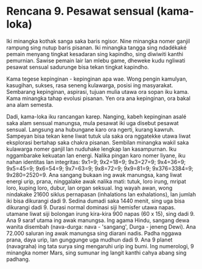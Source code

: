 # Rencana 9. Pesawat sensual (kama-loka)

Iki minangka kothak sanga saka baris ngisor. Nine minangka nomer ganjil rampung sing nutup baris pisanan. Iki minangka tangga sing ndadékaké pemain menyang tingkat kesadaran sing kapindho, sing diwiwiti kanthi pemurnian. Sawise pemain lair lan mlebu game, dheweke kudu ngliwati pesawat sensual sadurunge bisa tekan tingkat kapindho.

Kama tegese kepinginan - kepinginan apa wae. Wong pengin kamulyan, kasugihan, sukses, rasa seneng kulawarga, posisi ing masyarakat. Sembarang kepinginan, aspirasi, tujuan mulia utawa ora sopan iku kama. Kama minangka tahap evolusi pisanan. Yen ora ana kepinginan, ora bakal ana alam semesta.

Dadi, kama-loka iku rancangan karep. Nanging, kabeh kepinginan asalé saka alam sensual manungsa, mula pesawat iki uga disebut pesawat sensual. Langsung ana hubungane karo ora ngerti, kurang kawruh. Sampeyan bisa tekan kene liwat tutuk ula saka ora nggatekke utawa liwat eksplorasi bertahap saka chakra pisanan. Sembilan minangka wakil saka kulawarga nomer ganjil lan nuduhake lengkap lan kasampurnan. Iku nggambarake kekuatan lan energi. Nalika pingan karo nomer liyane, iku nahan identitas lan integritas: 9x1=9; 9x2=18=9; 9x3=27=9; 9x4=36=9; 9x5=45=9; 9x6=54=9; 9x7=63=9; 9x8=72=9; 9x9=81=9; 9x376=3384=9; 9x280=2520=9. Ana sangang bukaan ing awak manungsa, kang liwat energi urip, prana, ninggalake awak nalika mati: tutuk, loro irung, mripat loro, kuping loro, dubur, lan organ seksual. Ing wayah awan, wong nindakake 21600 siklus pernapasan (inhalations lan exhalations), lan jumlah iki bisa dikurangi dadi 9. Sedina dumadi saka 1440 menit, sing uga bisa dikurangi dadi 9. Durasi normal dominasi siji hemisfer utawa napas. utamane liwat siji bolongan irung kira-kira 900 napas (60 x 15), sing dadi 9. Ana 9 saraf utama ing awak manungsa. Ing agama Hindu, sangang dewa wanita disembah (nava-durga: nava - 'sangang', Durga - jeneng Dewi). Ana 72.000 saluran ing awak manungsa sing diarani nadis. Padha nggawa prana, daya urip, lan gunggunge uga mudhun dadi 9. Ana 9 planet (navagraha) ing tata surya sing mengaruhi urip ing bumi. Ing numerologi, 9 minangka nomer Mars, sing sumunar ing langit kanthi cahya abang sing padhang.
